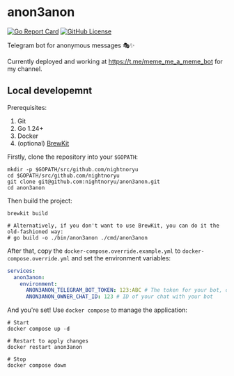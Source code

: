 # anon3anon

[![Go Report Card](https://goreportcard.com/badge/github.com/nightnoryu/anon3anon)](https://goreportcard.com/report/github.com/nightnoryu/anon3anon)
[![GitHub License](https://img.shields.io/github/license/nightnoryu/anon3anon)](https://opensource.org/license/MIT)

Telegram bot for anonymous messages 🎭✨

Currently deployed and working at https://t.me/meme_me_a_meme_bot for my channel.

## Local developemnt

Prerequisites:

1. Git
2. Go 1.24+
3. Docker
4. (optional) [BrewKit](https://github.com/ispringtech/brewkit)

Firstly, clone the repository into your `$GOPATH`:

```shell
mkdir -p $GOPATH/src/github.com/nightnoryu
cd $GOPATH/src/github.com/nightnoryu
git clone git@github.com:nightnoryu/anon3anon.git
cd anon3anon
```

Then build the project:

```shell
brewkit build

# Alternatively, if you don't want to use BrewKit, you can do it the old-fashioned way:
# go build -o ./bin/anon3anon ./cmd/anon3anon
```

After that, copy the `docker-compose.override.example.yml` to `docker-compose.override.yml` and set the environment variables:

```yaml
services:
  anon3anon:
    environment:
      ANON3ANON_TELEGRAM_BOT_TOKEN: 123:ABC # The token for your bot, obtained from t.me/BotFather
      ANON3ANON_OWNER_CHAT_ID: 123 # ID of your chat with your bot
```

And you're set! Use `docker compose` to manage the application:

```shell
# Start
docker compose up -d

# Restart to apply changes
docker restart anon3anon

# Stop
docker compose down
```
